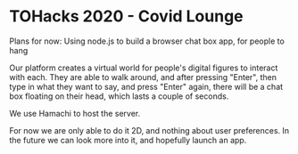 # TOHacks 2020 - Covid Lounge

Plans for now:
  Using node.js to build a browser chat box app, for people to hang
  
  Our platform creates a virtual world for people's digital figures to interact with each. 
  They are able to walk around, and after pressing "Enter", then type in what they want to say, and press "Enter" again,
  there will be a chat box floating on their head, which lasts a couple of seconds.
  
  We use Hamachi to host the server.
  
  For now we are only able to do it 2D, and nothing about user preferences.
  In the future we can look more into it, and hopefully launch an app.
  
